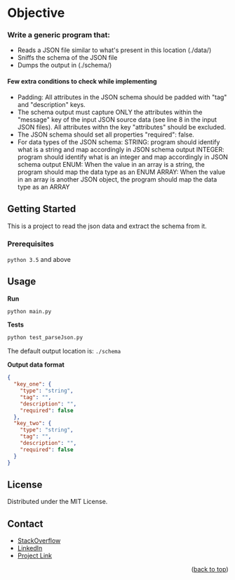 # Objective

### Write a generic program that:

- Reads a JSON file similar to what's present in this location (./data/)
- Sniffs the schema of the JSON file
- Dumps the output in (./schema/)

#### Few extra conditions to check while implementing

- Padding: All attributes in the JSON schema should be padded with "tag" and "description" keys.
- The schema output must capture ONLY the attributes within the "message" key of the input JSON source data (see line 8
  in the input JSON files). All attributes withn the key "attributes" should be excluded.
- The JSON schema should set all properties "required": false.
- For data types of the JSON schema: STRING: program should identify what is a string and map accordingly in JSON schema
  output INTEGER: program should identify what is an integer and map accordingly in JSON schema output ENUM: When the
  value in an array is a string, the program should map the data type as an ENUM ARRAY: When the value in an array is
  another JSON object, the program should map the data type as an ARRAY

<!-- GETTING STARTED -->

## Getting Started

This is a project to read the json data and extract the schema from it.

### Prerequisites

`python 3.5` and above

## Usage

__Run__

```python
python main.py
```

__Tests__

```python
python test_parseJson.py
```

The default output location is: `./schema`

__Output data format__

```json
{
  "key_one": {
    "type": "string",
    "tag": "",
    "description": "",
    "required": false
  },
  "key_two": {
    "type": "string",
    "tag": "",
    "description": "",
    "required": false
  }
}
```

<!-- LICENSE -->

## License

Distributed under the MIT License.

<!-- CONTACT -->

## Contact

- [StackOverflow](https://stackoverflow.com/users/8868699/hayat)
- [LinkedIn](https://www.linkedin.com/in/sarwarhayat/)
- [Project Link](https://github.com/thehayat/json_extractor)
<p align="right">(<a href="https://github.com/thehayat/json_extractor#objective">back to top</a>)</p>